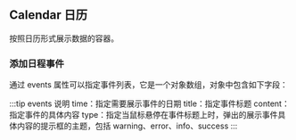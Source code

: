 <div class="demo-header">
<p class="overviewicon">
  <span class="wapi-form-Calendar"/>
</p>

## Calendar 日历

<nova-uxlink widget-name="Calendar"></nova-uxlink>

按照日历形式展示数据的容器。
</div>

### 添加日程事件

通过 events 属性可以指定事件列表，它是一个对象数组，对象中包含如下字段：

:::tip events 说明
time：指定需要展示事件的日期
title：指定事件标题
content：指定事件的具体内容 type：指定当鼠标悬停在事件标题上时，弹出的展示事件具体内容的提示框的主题，包括 warning、error、info、success
:::

<nova-demo-view link="calendar/dynamic-add-schedule.vue"></nova-demo-view>

<br>
